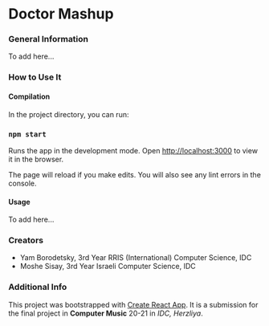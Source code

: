 # Doctor Mashup

### General Information
 
To add here...

### How to Use It

#### Compilation

In the project directory, you can run:

### `npm start`

Runs the app in the development mode.
Open [http://localhost:3000](http://localhost:3000) to view it in the browser.

The page will reload if you make edits.
You will also see any lint errors in the console.

#### Usage

To add here...

### Creators

- Yam Borodetsky, 3rd Year RRIS (International) Computer Science, IDC
- Moshe Sisay, 3rd Year Israeli Computer Science, IDC

### Additional Info

This project was bootstrapped with [Create React App](https://github.com/facebook/create-react-app).
It is a submission for the final project in **Computer Music** 20-21 in *IDC, Herzliya*.
